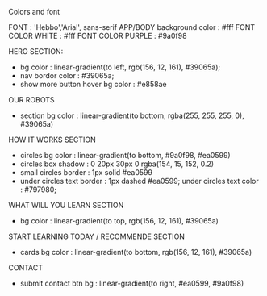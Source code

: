 Colors and font

FONT : 'Hebbo','Arial', sans-serif
APP/BODY background color : #fff
FONT COLOR WHITE : #fff
FONT COLOR PURPLE : #9a0f98

HERO SECTION:

- bg color : linear-gradient(to left, rgb(156, 12, 161), #39065a);
- nav bordor color : #39065a;
- show more button hover bg color : #e858ae

OUR ROBOTS

- section bg color : linear-gradient(to bottom, rgba(255, 255, 255, 0), #39065a)

HOW IT WORKS SECTION

- circles bg color : linear-gradient(to bottom, #9a0f98, #ea0599)
- circles box shadow : 0 20px 30px 0 rgba(154, 15, 152, 0.2)
- small circles border : 1px solid #ea0599
- under circles text border : 1px dashed #ea0599;
  under circles text color : #797980;

WHAT WILL YOU LEARN SECTION

- bg color : linear-gradient(to top, rgb(156, 12, 161), #39065a)

START LEARNING TODAY / RECOMMENDE SECTION

- cards bg color : linear-gradient(to bottom, rgb(156, 12, 161), #39065a)

CONTACT

- submit contact btn bg : linear-gradient(to right, #ea0599, #9a0f98)
